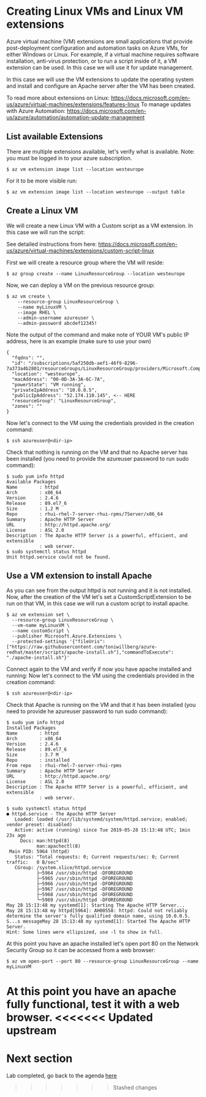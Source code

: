 Creating Linux VMs and Linux VM extensions
==========================================

Azure virtual machine (VM) extensions are small applications that provide post-deployment configuration and automation tasks on Azure VMs, for either Windows or Linux. For example, if a virtual machine requires software installation, anti-virus protection, or to run a script inside of it, a VM extension can be used. In this case we will use it for update management.

In this case we will use the VM extensions to update the operating system and install and configure an Apache server after the VM has been created. 

To read more about extensions on Linux: https://docs.microsoft.com/en-us/azure/virtual-machines/extensions/features-linux 
To manage updates with Azure Automation: https://docs.microsoft.com/en-us/azure/automation/automation-update-management 

List available Extensions
--------------------------------
There are multiple extensions available, let's verify what is available. Note: you must be logged in to your azure subscription. 
```
$ az vm extension image list --location westeurope 
```
For it to be more visible run: 
```
$ az vm extension image list --location westeurope --output table
```
Create a Linux VM 
--------------------------------------------------
We will create a new Linux VM with a Custom script as a VM extension. In this case we will run the script: 

See detailed instructions from here:
https://docs.microsoft.com/en-us/azure/virtual-machines/extensions/custom-script-linux 

First we will create a resource group where the VM will reside: 
```
$ az group create --name LinuxResourceGroup --location westeurope
```
Now, we can deploy a VM on the previous resource group: 
```
$ az vm create \
    --resource-group LinuxResourceGroup \
    --name myLinuxVM \
    --image RHEL \
    --admin-username azureuser \
    --admin-password abcdef12345! 
```
Note the output of the command and make note of YOUR VM's public IP address, here is an example (make sure to use your own)
```
{
  "fqdns": "",
  "id": "/subscriptions/5af250db-aef1-46f9-8296-7a373a4b2801/resourceGroups/LinuxResourceGroup/providers/Microsoft.Compute/virtualMachines/myLinuxVM",
  "location": "westeurope",
  "macAddress": "00-0D-3A-3A-6C-7A",
  "powerState": "VM running",
  "privateIpAddress": "10.0.0.5",
  "publicIpAddress": "52.174.110.145", <-- HERE
  "resourceGroup": "LinuxResourceGroup",
  "zones": ""
}
```

Now let's connect to the VM using the credentials provided in the creation command:
```
$ ssh azureuser@<dir-ip>
```
Check that nothing is running on the VM and that no Apache server has been installed (you need to provide the azureuser password to run sudo command):
```
$ sudo yum info httpd
Available Packages
Name        : httpd
Arch        : x86_64
Version     : 2.4.6
Release     : 89.el7_6
Size        : 1.2 M
Repo        : rhui-rhel-7-server-rhui-rpms/7Server/x86_64
Summary     : Apache HTTP Server
URL         : http://httpd.apache.org/
License     : ASL 2.0
Description : The Apache HTTP Server is a powerful, efficient, and extensible
            : web server.
$ sudo systemctl status httpd
Unit httpd.service could not be found.
```
Use a VM extension to install Apache
--------------------------------------------------
As you can see from the output httpd is not running and it is not installed. Now, after the creation of the VM let's set a CustomScriptExtension to be run on that VM, in this case we will run a custom script to install apache. 
```
$ az vm extension set \
  --resource-group LinuxResourceGroup \
  --vm-name myLinuxVM \
  --name customScript \
  --publisher Microsoft.Azure.Extensions \
  --protected-settings '{"fileUris": ["https://raw.githubusercontent.com/toniwillberg/azure-redhat/master/scripts/apache-install.sh"],"commandToExecute": "./apache-install.sh"}'
```
Connect again to the VM and verify if now you have apache installed and running: 
Now let's connect to the VM using the credentials provided in the creation command:
```
$ ssh azureuser@<dir-ip>
```
Check that Apache is running on the VM and that it has been installed (you need to provide he azureuser password to run sudo command):
```
$ sudo yum info httpd
Installed Packages
Name        : httpd
Arch        : x86_64
Version     : 2.4.6
Release     : 89.el7_6
Size        : 3.7 M
Repo        : installed
From repo   : rhui-rhel-7-server-rhui-rpms
Summary     : Apache HTTP Server
URL         : http://httpd.apache.org/
License     : ASL 2.0
Description : The Apache HTTP Server is a powerful, efficient, and extensible
            : web server.
```
```
$ sudo systemctl status httpd
● httpd.service - The Apache HTTP Server
   Loaded: loaded (/usr/lib/systemd/system/httpd.service; enabled; vendor preset: disabled)
   Active: active (running) since Tue 2019-05-28 15:13:48 UTC; 1min 23s ago
     Docs: man:httpd(8)
           man:apachectl(8)
 Main PID: 5964 (httpd)
   Status: "Total requests: 0; Current requests/sec: 0; Current traffic:   0 B/sec"
   CGroup: /system.slice/httpd.service
           ├─5964 /usr/sbin/httpd -DFOREGROUND
           ├─5965 /usr/sbin/httpd -DFOREGROUND
           ├─5966 /usr/sbin/httpd -DFOREGROUND
           ├─5967 /usr/sbin/httpd -DFOREGROUND
           ├─5968 /usr/sbin/httpd -DFOREGROUND
           └─5969 /usr/sbin/httpd -DFOREGROUND
May 28 15:13:48 my systemd[1]: Starting The Apache HTTP Server...
May 28 15:13:48 my httpd[5964]: AH00558: httpd: Could not reliably determine the server's fully qualified domain name, using 10.0.0.5. S...s messageMay 28 15:13:48 my systemd[1]: Started The Apache HTTP Server.
Hint: Some lines were ellipsized, use -l to show in full.
```
At this point you have an apache installed let's open port 80 on the Network Security Group so it can be accessed from a web browser:
```
$ az vm open-port --port 80 --resource-group LinuxResourceGroup --name myLinuxVM
```
At this point you have an apache fully functional, test it with a web browser. 
<<<<<<< Updated upstream
=======


Next section
==

Lab completed, go back to the agenda [here](README.md)


>>>>>>> Stashed changes
